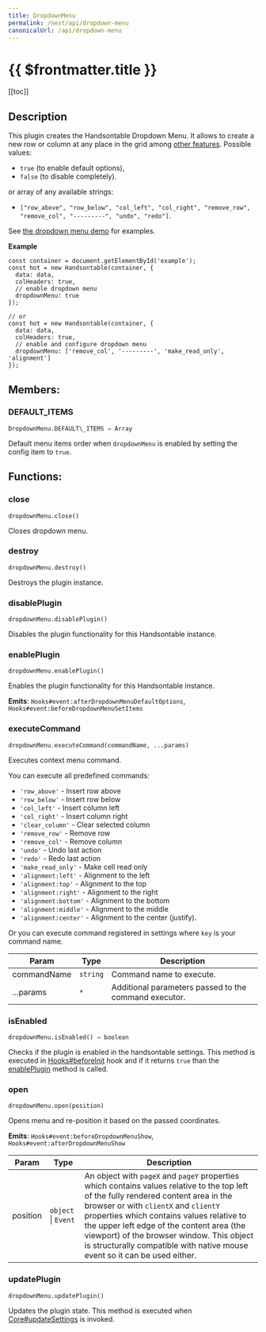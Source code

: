 ```yaml
---
title: DropdownMenu
permalink: /next/api/dropdown-menu
canonicalUrl: /api/dropdown-menu
---
```


# {{ $frontmatter.title }}

[[toc]]

## Description


This plugin creates the Handsontable Dropdown Menu. It allows to create a new row or column at any place in the grid
among [other features](https://handsontable.com/docs/demo-context-menu.html).
Possible values:
* `true` (to enable default options),
* `false` (to disable completely).

or array of any available strings:
* `["row_above", "row_below", "col_left", "col_right",
"remove_row", "remove_col", "---------", "undo", "redo"]`.

See [the dropdown menu demo](https://handsontable.com/docs/demo-dropdown-menu.html) for examples.


**Example**  
```
const container = document.getElementById('example');
const hot = new Handsontable(container, {
  data: data,
  colHeaders: true,
  // enable dropdown menu
  dropdownMenu: true
});

// or
const hot = new Handsontable(container, {
  data: data,
  colHeaders: true,
  // enable and configure dropdown menu
  dropdownMenu: ['remove_col', '---------', 'make_read_only', 'alignment']
});
```
## Members:

### DEFAULT_ITEMS
`DropdownMenu.DEFAULT\_ITEMS ⇒ Array`

Default menu items order when `dropdownMenu` is enabled by setting the config item to `true`.


## Functions:

### close
`dropdownMenu.close()`

Closes dropdown menu.



### destroy
`dropdownMenu.destroy()`

Destroys the plugin instance.



### disablePlugin
`dropdownMenu.disablePlugin()`

Disables the plugin functionality for this Handsontable instance.



### enablePlugin
`dropdownMenu.enablePlugin()`

Enables the plugin functionality for this Handsontable instance.

**Emits**: <code>Hooks#event:afterDropdownMenuDefaultOptions</code>, <code>Hooks#event:beforeDropdownMenuSetItems</code>  


### executeCommand
`dropdownMenu.executeCommand(commandName, ...params)`

Executes context menu command.

You can execute all predefined commands:
 * `'row_above'` - Insert row above
 * `'row_below'` - Insert row below
 * `'col_left'` - Insert column left
 * `'col_right'` - Insert column right
 * `'clear_column'` - Clear selected column
 * `'remove_row'` - Remove row
 * `'remove_col'` - Remove column
 * `'undo'` - Undo last action
 * `'redo'` - Redo last action
 * `'make_read_only'` - Make cell read only
 * `'alignment:left'` - Alignment to the left
 * `'alignment:top'` - Alignment to the top
 * `'alignment:right'` - Alignment to the right
 * `'alignment:bottom'` - Alignment to the bottom
 * `'alignment:middle'` - Alignment to the middle
 * `'alignment:center'` - Alignment to the center (justify).

Or you can execute command registered in settings where `key` is your command name.


| Param | Type | Description |
| --- | --- | --- |
| commandName | <code>string</code> | Command name to execute. |
| ...params | <code>\*</code> | Additional parameters passed to the command executor. |



### isEnabled
`dropdownMenu.isEnabled() ⇒ boolean`

Checks if the plugin is enabled in the handsontable settings. This method is executed in [Hooks#beforeInit](./Hooks/#beforeInit)
hook and if it returns `true` than the [enablePlugin](#DropdownMenu+enablePlugin) method is called.



### open
`dropdownMenu.open(position)`

Opens menu and re-position it based on the passed coordinates.

**Emits**: <code>Hooks#event:beforeDropdownMenuShow</code>, <code>Hooks#event:afterDropdownMenuShow</code>  

| Param | Type | Description |
| --- | --- | --- |
| position | <code>object</code> \| <code>Event</code> | An object with `pageX` and `pageY` properties which contains values relative to                                the top left of the fully rendered content area in the browser or with `clientX`                                and `clientY`  properties which contains values relative to the upper left edge                                of the content area (the viewport) of the browser window. This object is structurally                                compatible with native mouse event so it can be used either. |



### updatePlugin
`dropdownMenu.updatePlugin()`

Updates the plugin state. This method is executed when [Core#updateSettings](./Core/#updateSettings) is invoked.


